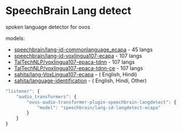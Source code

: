 # SpeechBrain Lang detect

spoken language detector for ovos

models:
- [speechbrain/lang-id-commonlanguage_ecapa](https://huggingface.co/speechbrain/lang-id-commonlanguage_ecapa) - 45 langs
- [speechbrain/lang-id-voxlingua107-ecapa](https://huggingface.co/speechbrain/lang-id-voxlingua107-ecapa) - 107 langs
- [TalTechNLP/voxlingua107-epaca-tdnn](https://huggingface.co/TalTechNLP/voxlingua107-epaca-tdnn) - 107 langs
- [TalTechNLP/voxlingua107-epaca-tdnn-ce](https://huggingface.co/TalTechNLP/voxlingua107-epaca-tdnn-ce) - 107 langs
- [sahita/lang-VoxLingua107-ecapa](https://huggingface.co/sahita/lang-VoxLingua107-ecapa) - ( English, Hindi)
- [sahita/language-identification](https://huggingface.co/sahita/language-identification) - ( English, Hindi, Other)

```javascript
"listener": {
    "audio_transformers": {
        "ovos-audio-transformer-plugin-speechbrain-langdetect": {
            "model": "speechbrain/lang-id-langdetect-ecapa"
        }
    }
}
```
